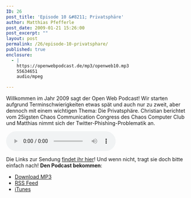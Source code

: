 ```yaml
---
ID: 26
post_title: 'Episode 10 &#8211; Privatsphäre'
author: Matthias Pfefferle
post_date: 2009-01-21 15:26:00
post_excerpt: ""
layout: post
permalink: /26/episode-10-privatsphare/
published: true
enclosure:
  - |
    https://openwebpodcast.de/mp3/openweb10.mp3
    55634651
    audio/mpeg

---
```

Willkommen im Jahr 2009 sagt der Open Web Podcast! Wir starten aufgrund Terminschwierigkeiten etwas spät und auch nur zu zweit, aber dennoch mit einem wichtigen Thema: Die Privatsphäre.
Christian berichtet vom 25igsten Chaos Communication Congress des Chaos Computer Club und Matthias nimmt sich der Twitter-Phishing-Problematik an.

<audio controls>
  <source src="https://openwebpodcast.de/mp3/openweb10.mp3" type="audio/mpeg">
  Ihr Browser unterstützt diesen Audio-Player nicht.
</audio>

Die Links zur Sendung [findet ihr hier](http://openweb.mixxt.de/networks/wiki/index.episode-10)! Und wenn nicht, tragt sie doch bitte einfach nach! **Den Podcast bekommen**:

*   [Download MP3](https://openwebpodcast.de/mp3/openweb10.mp3)
*   [RSS Feed](http://feeds.feedburner.com/openwebcast)
*   [iTunes](http://phobos.apple.com/WebObjects/MZStore.woa/wa/viewPodcast?id=294732929)
